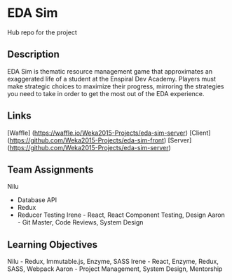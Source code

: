 EDA Sim
=======
Hub repo for the project

Description
-----------
EDA Sim is thematic resource management game that approximates an exaggerated life of a student at the Enspiral Dev Academy.  Players must make strategic choices to maximize their progress, mirroring the strategies you need to take in order to get the most out of the EDA experience.

Links
-----
[Waffle] (https://waffle.io/Weka2015-Projects/eda-sim-server)
[Client] (https://github.com/Weka2015-Projects/eda-sim-front)
[Server] (https://github.com/Weka2015-Projects/eda-sim-server)

Team Assignments
----------------
Nilu
* Database API
* Redux
* Reducer Testing
Irene - React, React Component Testing, Design
Aaron - Git Master, Code Reviews, System Design

Learning Objectives
-------------------
Nilu - Redux, Immutable.js, Enzyme, SASS
Irene - React, Enzyme, Redux, SASS, Webpack
Aaron - Project Management, System Design, Mentorship

